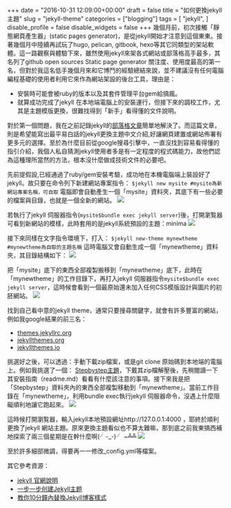 +++
date = "2016-10-31 12:09:00+00:00"
draft = false
title = "如何更換jekyll 主題"
slug = "jekyll-theme"
categories = ["blogging"]
tags = [
  "jekyll",
  ]
disable_profile = false
disable_widgets = false
+++
幾個月前，初次接觸「靜態網頁產生器」(static pages generator)，是從jekyll開始才注意到這個東東。接著幾個月中陸續再試玩了hugo, pelican, gitbook, hexo等其它同類型的架站軟體。這一路觀察與體驗下來，雖然使用jekyll來架各式網站或部落格高手最多，其名列了github open sources Static page generator 關注度、使用度最高的第一名，但對於我這名低手幾個月來和它博鬥的經驗總結來說，並不建議沒有任何電腦編程基礎的使用者利用它來作為網站架設的後台工具，理由是：

* 安裝時可能會被ruby的版本以及其套件管理平台gem給搞瘋。
* 就算成功完成了jekyll 在本地端電腦上的安裝運行，但接下來的調校工作，尤其是主題模版更換，很難找得到「新手」看得懂的文件說明。

<!--more-->
對於第一個問題，我在之前記錄jekyll的[部落格文章](http://self.jxtsai.info/2016/04/jekyll.html)簡單地解決了。而這篇文章，則是希望能寫出最平易白話的jekyll更換主題中文介紹,好讓網頁建置或網站佈署有更多元的選擇。至於為什麼目前從google搜尋引擊中，一直沒找到容易看得懂的指引介紹，我個人私自猜測jekyll使用者多是有一定程度的程式碼能力，故他們認為這種理所當然的方法，根本沒什麼做成技術文件的必要吧。

先前提假設,已經通過了ruby/gem安裝考驗，成功地在本機電腦端上裝設好了jekyll。故只要在命令列下新建網站專案指令：
`$jekyll new mysite #mysite為新網站專案名稱，可自取`
電腦即會自動產生一個「mysite」資料夾，其底下有一些必要的檔案與目錄，也就是一個全新的網站。
![](/post/20161031-1.png)

若執行了jekyll 伺服器指令(`mysite$bundle exec jekyll server`)後，打開瀏覧器可看到新網站的模樣，此時套用的是jekyll系統預設的主題：minima
![](/post/20161031-2.png)

接下來同樣在文字指令環境下，打入：
`$jekyll new-theme mynewtheme #mynewtheme為自取的主題名稱`
這時電腦又會自動生成一個「mynewtheme」資料夾，其目錄結構如下：
![](/post/20161031-3.png)

把「mysite」底下的東西全部複製搬移到「mynewtheme」底下，此時在「mynewtheme」的工作目錄下，再打入jekyll 伺服器指令`mysite$bundle exec jekyll server`，這時候會看到一個最原始還未加入任何CSS模版設計與圖片的初胚網站。
![](/post/20161031-4.png)

找到自己看中意的jekyll theme，通常只要搜尋關鍵字，就會有許多豐富的網站，例如我google結果的前三名：
+ [themes.jekyllrc.org](http://themes.jekyllrc.org/)
+ [jekyllthemes.org](http://jekyllthemes.org/)
+ [jekyllthemes.io](https://jekyllthemes.io)

挑選好之後，可以透過：手動下載zip檔案，或是git clone 原始碼到本地端的電腦上。例如我挑選了一個： [Stepbystep主題](http://jekyllthemes.org/themes/Jekyll-Stepbystep/)，下戴其zip檔解壓後，先稍閱讀一下其安裝指南（readme.md）看看有什麼該注意的事項。接下來我是把「Stepbystep」資料夾內的東西全部複製移動到「mynewtheme」。當前工作目錄在「mynewtheme」，利用bundle exec執行jekyll 伺服器命令，沒遇上什麼阻礙順利地讓它跑起來。
![](/post/20161031-5.png)

這時候打開瀏覧器，輸入jekyll本地預設網址http://127.0.0.1:4000 ，耶終於順利更換了jekyll 網站主題。原來更換主題看似也不算太難嘛，那到底之前我東搞西補地探索了兩三個星期是在幹什麼啊(╯-_-)╯ ~╩╩ 
![](/post/20161031-6.jpg)

至於許多細部微調，得要再一一修改_config.yml等檔案。

其它參考資源：
+ [jekyll 官網說明](http://jekyllrb.com/docs/themes/)
+ [一步一步创建Jekyll主题](http://www.jokinkuang.info/2016/09/03/how-to-create-the-jekyll-theme.html)
+ [教你10分鐘內替換Jekyll博客樣式](https://fraserxu.me/2013/06/02/change-jekyll-blog-layout-in-ten-minutes/)
